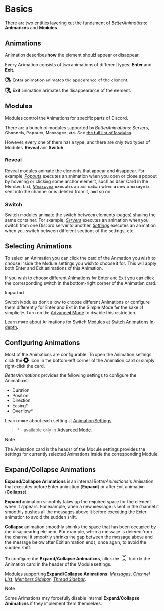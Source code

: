 # Basics

There are two entities layering out the fundament of _BetterAnimations_: **Animations** and&nbsp;**Modules**.

## Animations

Animation describes **how** the element should appear or disappear.

Every Animation consists of two animations of different types: **Enter** and **Exit**.

<p>
    <svg width="20" height="20" xmlns="http://www.w3.org/2000/svg" fill="none" viewBox="0 0 24 24" style="display: inline; vertical-align: sub;">
        <path fill="currentColor" d="M9 12a1 1 0 0 1 1 1v2a1 1 0 1 1-2 0v-2a1 1 0 0 1 1-1Z"></path><path fill="currentColor" fill-rule="evenodd" d="M2.75 3.02A3 3 0 0 1 5 2h10a3 3 0 0 1 3 3v7.5a.5.5 0 0 1-.5.5H16a3 3 0 0 0-3 3v3.5a2.5 2.5 0 0 1-3.68 2.2l-5.8-3.09A3 3 0 0 1 2 16V5a3 3 0 0 1 .76-1.98Zm1.3 1.95A.04.04 0 0 0 4 5v11c0 .36.2.68.49.86l5.77 3.08a.5.5 0 0 0 .74-.44V8.02a.5.5 0 0 0-.32-.46l-6.63-2.6Z" clip-rule="evenodd"></path><path fill="currentColor" d="M15 18.5V22a1 1 0 1 0 2 0v-3.59l4.3 4.3a1 1 0 0 0 1.4-1.42L18.42 17H22a1 1 0 1 0 0-2h-6a1 1 0 0 0-1 1v2.5Z"></path>
    </svg> <b>Enter</b> animation animates the appearance of the element.
</p>

<p>
    <svg width="20" height="20" xmlns="http://www.w3.org/2000/svg" fill="none" viewBox="0 0 24 24" style="display: inline; vertical-align: sub;">
        <path fill="currentColor" d="M9 12a1 1 0 0 1 1 1v2a1 1 0 1 1-2 0v-2a1 1 0 0 1 1-1Z"></path><path fill="currentColor" fill-rule="evenodd" d="M2.75 3.02A3 3 0 0 1 5 2h10a3 3 0 0 1 3 3v7.64c0 .44-.55.7-.95.55a3 3 0 0 0-3.17 4.93l.02.03a.5.5 0 0 1-.35.85h-.05a.5.5 0 0 0-.5.5 2.5 2.5 0 0 1-3.68 2.2l-5.8-3.09A3 3 0 0 1 2 16V5a3 3 0 0 1 .76-1.98Zm1.3 1.95A.04.04 0 0 0 4 5v11c0 .36.2.68.49.86l5.77 3.08a.5.5 0 0 0 .74-.44V8.02a.5.5 0 0 0-.32-.46l-6.63-2.6Z" clip-rule="evenodd"></path><path fill="currentColor" d="M15.3 16.7a1 1 0 0 1 1.4-1.4l4.3 4.29V16a1 1 0 1 1 2 0v6a1 1 0 0 1-1 1h-6a1 1 0 1 1 0-2h3.59l-4.3-4.3Z"></path>
    </svg> <b>Exit</b> animation animates the disappearance of the element.
</p>

## Modules

Modules control the Animations for specific parts of Discord.

There are a bunch of modules supported by _BetterAnimations_: Servers, Channels, Popouts, Messages, etc.
See [the full list of Modules](./modules).

However, every one of them has a type, and there are only two types of Modules: **Reveal** and **Switch**.

### Reveal

Reveal modules animate the elements that appear and disappear.
For example, [_Popouts_](./modules#popouts) executes an animation when you open or close a popout by hovering or clicking some anchor element,
such as User Card in the Member List, [_Messages_](./modules#messages) executes an animation when a new message is sent into the channel or is deleted from it,
and so on.

### Switch

Switch modules animate the switch between elements (pages) sharing the same container.
For example, [_Servers_](./modules#servers) executes an animation when you switch from one Discord server to another,
[_Settings_](./modules#settings) executes an animation when you switch between different sections of the settings, etc.

## Selecting Animations

To select an Animation you can click the card of the Animation you wish to choose inside the Module settings you wish to choose it for.
This will apply both Enter and Exit animations of this Animation.

If you wish to choose different Animations for Enter and Exit you can click the corresponding switch in the bottom-right corner of the Animation card.

> [!IMPORTANT]
> Switch Modules don't allow to choose different Animations or configure them differently for Enter and Exit in the Simple Mode
> for the sake of simplicity. Turn on the [Advanced Mode](./advanced-mode) to disable this restriction.
> 
> Learn more about Animations for Switch Modules at [Switch Animations In-depth](./switch-animations).

## Configuring Animations

Most of the Animations are configurable. To open the Animation settings click the
<svg width="20" height="20" xmlns="http://www.w3.org/2000/svg" fill="none" viewBox="0 0 24 24" style="display: inline; vertical-align: sub;">
    <path fill="currentColor" fill-rule="evenodd" d="M10.56 1.1c-.46.05-.7.53-.64.98.18 1.16-.19 2.2-.98 2.53-.8.33-1.79-.15-2.49-1.1-.27-.36-.78-.52-1.14-.24-.77.59-1.45 1.27-2.04 2.04-.28.36-.12.87.24 1.14.96.7 1.43 1.7 1.1 2.49-.33.8-1.37 1.16-2.53.98-.45-.07-.93.18-.99.64a11.1 11.1 0 0 0 0 2.88c.06.46.54.7.99.64 1.16-.18 2.2.19 2.53.98.33.8-.14 1.79-1.1 2.49-.36.27-.52.78-.24 1.14.59.77 1.27 1.45 2.04 2.04.36.28.87.12 1.14-.24.7-.95 1.7-1.43 2.49-1.1.8.33 1.16 1.37.98 2.53-.07.45.18.93.64.99a11.1 11.1 0 0 0 2.88 0c.46-.06.7-.54.64-.99-.18-1.16.19-2.2.98-2.53.8-.33 1.79.14 2.49 1.1.27.36.78.52 1.14.24.77-.59 1.45-1.27 2.04-2.04.28-.36.12-.87-.24-1.14-.96-.7-1.43-1.7-1.1-2.49.33-.8 1.37-1.16 2.53-.98.45.07.93-.18.99-.64a11.1 11.1 0 0 0 0-2.88c-.06-.46-.54-.7-.99-.64-1.16.18-2.2-.19-2.53-.98-.33-.8.14-1.79 1.1-2.49.36-.27.52-.78.24-1.14a11.07 11.07 0 0 0-2.04-2.04c-.36-.28-.87-.12-1.14.24-.7.96-1.7 1.43-2.49 1.1-.8-.33-1.16-1.37-.98-2.53.07-.45-.18-.93-.64-.99a11.1 11.1 0 0 0-2.88 0ZM16 12a4 4 0 1 1-8 0 4 4 0 0 1 8 0Z" clip-rule="evenodd"></path>
</svg>
icon in the bottom-left corner of the Animation card
or simply right-click the card.

_BetterAnimations_ provides the following settings to configure the Animations:
- Duration
- Position
- Direction
- Easing*
- Overflow*

Learn more about each setting at [Animation Settings](./animation-settings).

> \* - available only in [Advanced Mode](./advanced-mode).

> [!NOTE]
> The Animation card in the header of the Module settings provides the settings for currently selected Animations inside the corresponding Module.

## Expand/Collapse Animations

**Expand/Collapse Animations** is an internal _BetterAnimations_'s Animation that executes before Enter animation (**Expand**) or after Exit animation (**Collapse**).

**Expand** animation smoothly takes up the required space for the element when it appears.
For example, when a new message is sent in the channel it smoothly pushes all the messages above it before executing the Enter animation to avoid the sudden shift.

**Collapse** animation smoothly shrinks the space that has been occupied by the disappearing element.
For example, when a message is deleted from the channel it smoothly shrinks the gap between the message above and the message below after Exit animation ends, once again, to avoid the sudden shift.

To configure the **Expand/Collapse Animations**, click the
<svg width="24" height="24" xmlns="http://www.w3.org/2000/svg" fill="none" viewBox="0 0 24 24" style="display: inline; vertical-align: sub;">
    <path fill="currentColor" fill-rule="evenodd" d="M7.3 2.3a1 1 0 0 1 1.4 0L12 5.58l3.3-3.3a1 1 0 1 1 1.4 1.42l-4 4a1 1 0 0 1-1.4 0l-4-4a1 1 0 0 1 0-1.42ZM2 12a1 1 0 0 1 1-1h18a1 1 0 1 1 0 2H3a1 1 0 0 1-1-1ZM8.7 21.7a1 1 0 0 1-1.4-1.4l4-4a1 1 0 0 1 1.4 0l4 4a1 1 0 0 1-1.4 1.4L12 18.42l-3.3 3.3Z" clip-rule="evenodd"></path>
</svg>
icon in the Animation card in the header of the Module settings.

Modules supporting **Expand/Collapse Animations**: [_Messages_](./modules#messages), [_Channel List_](./modules#channel-list), [_Members Sidebar_](./modules#members-sidebar), [_Thread Sidebar_](./modules#thread-sidebar).

> [!NOTE]
> Some Animations may forcefully disable internal **Expand/Collapse Animations** if they implement them themselves.
